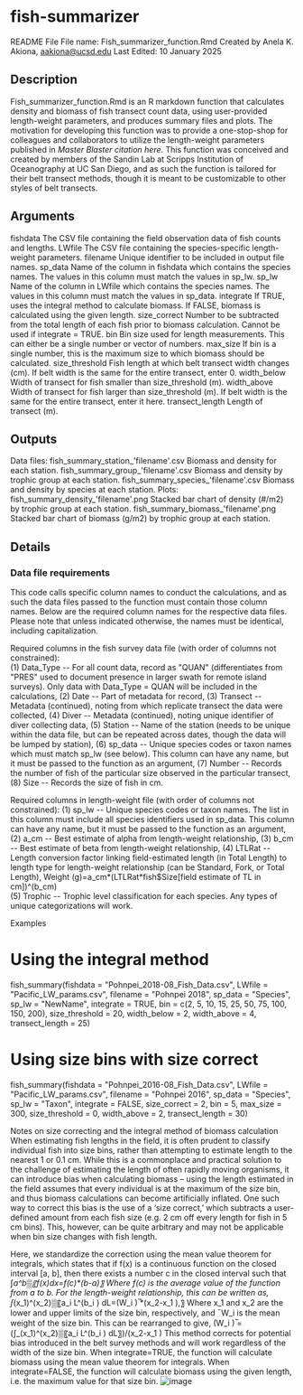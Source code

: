 # fish-summarizer
 README File
File name: Fish_summarizer_function.Rmd
Created by Anela K. Akiona, aakiona@ucsd.edu
Last Edited: 10 January 2025

## Description
Fish_summarizer_function.Rmd is an R markdown function that calculates density and biomass of fish transect count data, using user-provided length-weight parameters, and produces summary files and plots. The motivation for developing this function was to provide a one-stop-shop for colleagues and collaborators to utilize the length-weight parameters published in *Master Blaster citation here*. This function was conceived and created by members of the Sandin Lab at Scripps Institution of Oceanography at UC San Diego, and as such the function is tailored for their belt transect methods, though it is meant to be customizable to other styles of belt transects.

## Arguments
fishdata
The CSV file containing the field observation data of fish counts and lengths.
LWfile
The CSV file containing the species-specific length-weight parameters.
filename
Unique identifier to be included in output file names.
sp_data
Name of the column in fishdata which contains the species names. The values in this column must match the values in sp_lw.
sp_lw
Name of the column in LWfile which contains the species names. The values in this column must match the values in sp_data.
integrate
If TRUE, uses the integral method to calculate biomass. If FALSE, biomass is calculated using the given length.
size_correct
Number to be subtracted from the total length of each fish prior to biomass calculation. Cannot be used if integrate = TRUE.
bin
Bin size used for length measurements. This can either be a single number or vector of numbers.
max_size
If bin is a single number, this is the maximum size to which biomass should be calculated.
size_threshold
Fish length at which belt transect width changes (cm). If belt width is the same for the entire transect, enter 0.
width_below
Width of transect for fish smaller than size_threshold (m).
width_above
Width of transect for fish larger than size_threshold (m). If belt width is the same for the entire transect, enter it here.
transect_length
Length of transect (m).

## Outputs
Data files:
	fish_summary_station_'filename'.csv
	Biomass and density for each station.
	fish_summary_group_'filename'.csv
	Biomass and density by trophic group at each station.
	fish_summary_species_'filename'.csv
	Biomass and density by species at each station.
Plots:
	fish_summary_density_'filename'.png
	Stacked bar chart of density (#/m2) by trophic group at each station.
	fish_summary_biomass_'filename'.png
	Stacked bar chart of biomass (g/m2) by trophic group at each station.

## Details
### Data file requirements
This code calls specific column names to conduct the calculations, and as such the data files passed to the function must contain those column names. Below are the required column names for the respective data files. Please note that unless indicated otherwise, the names must be identical, including capitalization.

Required columns in the fish survey data file (with order of columns not constrained):  
        (1) Data_Type -- For all count data, record as "QUAN" (differentiates from "PRES" used to document presence in larger swath for remote island surveys). Only data with Data_Type = QUAN will be included in the calculations,
        (2) Date -- Part of metadata for record,
        (3) Transect -- Metadata (continued), noting from which replicate transect the data were collected,
        (4) Diver -- Metadata (continued), noting unique identifier of diver collecting data,
        (5) Station -- Name of the station (needs to be unique within the data file, but can be repeated across dates, though the data will be lumped by station),
        (6) sp_data -- Unique species codes or taxon names which must match sp_lw (see below). This column can have any name, but it must be passed to the function as an argument,
        (7) Number -- Records the number of fish of the particular size observed in the particular transect,
        (8) Size -- Records the size of fish in cm.

  Required columns in length-weight file (with order of columns not constrained):
        (1) sp_lw -- Unique species codes or taxon names. The list in this column must include all species identifiers used in sp_data. This column can have any name, but it must be passed to the function as an argument,
        (2) a_cm -- Best estimate of alpha from length-weight relationship,
        (3) b_cm -- Best estimate of beta from length-weight relationship,
        (4) LTLRat -- Length conversion factor linking field-estimated length (in Total Length) to length type for length-weight relationship (can be Standard, Fork, or Total Length),
Weight (g)=a_cm*(LTLRat*fish$Size[field estimate of TL in cm])^(b_cm)  
        (5) Trophic -- Trophic level classification for each species. Any types of unique categorizations will work.

Examples
# Using the integral method
fish_summary(fishdata = "Pohnpei_2018-08_Fish_Data.csv", 
            LWfile = "Pacific_LW_params.csv",
            filename = "Pohnpei 2018",
            sp_data = "Species", 
            sp_lw = "NewName",
            integrate = TRUE, 
            bin = c(2, 5, 10, 15, 25, 50, 75, 100, 150, 200), 
            size_threshold = 20,
            width_below = 2,
            width_above = 4,
            transect_length = 25)
# Using size bins with size correct
fish_summary(fishdata = "Pohnpei_2016-08_Fish_Data.csv", 
            LWfile = "Pacific_LW_params.csv",
            filename = "Pohnpei 2016",
            sp_data = "Species", 
            sp_lw = "Taxon",
            integrate = FALSE,
            size_correct = 2,
            bin = 5,
            max_size = 300,
            size_threshold = 0, 
            width_above = 2,
            transect_length = 30)

Notes on size correcting and the integral method of biomass calculation
When estimating fish lengths in the field, it is often prudent to classify individual fish into size bins, rather than attempting to estimate length to the nearest 1 or 0.1 cm. While this is a commonplace and practical solution to the challenge of estimating the length of often rapidly moving organisms, it can introduce bias when calculating biomass – using the length estimated in the field assumes that every individual is at the maximum of the size bin, and thus biomass calculations can become artificially inflated. One such way to correct this bias is the use of a ‘size correct,’ which subtracts a user-defined amount from each fish size (e.g. 2 cm off every length for fish in 5 cm bins). This, however, can be quite arbitrary and may not be applicable when bin size changes with fish length.

Here, we standardize the correction using the mean value theorem for integrals, which states that if f(x) is a continuous function on the closed interval [a, b], then there exists a number c in the closed interval such that
∫_a^b▒〖f(x)dx=f(c)*(b-a)〗
Where f(c) is the average value of the function from a to b. For the length-weight relationship, this can be written as,
∫_(x_1)^(x_2)▒〖a_i L^(b_i ) dL=(W_i ) ̅*(x_2-x_1 ),〗
Where x_1 and x_2 are the lower and upper limits of the size bin, respectively, and ¯W_i is the mean weight of the size bin. This can be rearranged to give,
(W_i ) ̅=(∫_(x_1)^(x_2)▒〖a_i L^(b_i ) dL〗)/(x_2-x_1 )
This method corrects for potential bias introduced in the belt survey methods and will work regardless of the width of the size bin. When integrate=TRUE, the function will calculate biomass using the mean value theorem for integrals. When integrate=FALSE, the function will calculate biomass using the given length, i.e. the maximum value for that size bin.
![image](https://github.com/user-attachments/assets/e4c5f5d4-915b-4a80-a84c-6379f96cc71d)
